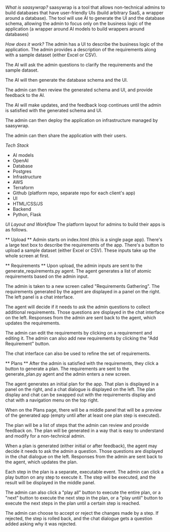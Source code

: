 *What is saasywrap?*
saasywrap is a tool that allows non-technical admins to build databases that have user-friendly UIs (build arbitrary SaaS, a wrapper around a database).
The tool will use AI to generate the UI and the database schema, allowing the admin to focus only on the business logic of the application (a wrapper around AI models to build wrappers around databases)

*How does it work?*
The admin has a UI to describe the business logic of the application. The admin provides a description of the requirements along with a sample dataset (either Excel or CSV).

The AI will ask the admin questions to clarify the requirements and the sample dataset.

The AI will then generate the database schema and the UI.

The admin can then review the generated schema and UI, and provide feedback to the AI.

The AI will make updates, and the feedback loop continues until the admin is satisfied with the generated schema and UI.

The admin can then deploy the application on infrastructure managed by saasywrap.

The admin can then share the application with their users.

*Tech Stack*
- AI models
 - OpenAI
- Database
 - Postgres
- Infrastructure
 - AWS
 - Terraform
 - Github (platform repo, separate repo for each client's app)
- UI
 - HTML/CSS/JS
- Backend
 - Python, Flask

*UI Layout and Workflow*
The platform layout for admins to build their apps is as follows.

** Upload **
Admin starts on index.html (this is a single page app). There's a large text box to describe the requirements of the app. There's a button to upload a sample dataset (either Excel or CSV). These inputs take up the whole screen at first.

** Requirements **
Upon upload, the admin inputs are sent to the generate_requirements.py agent. The agent generates a list of atomic requirements based on the admin input. 

The admin is taken to a new screen called "Requirements Gathering". The requirements generated by the agent are displayed in a panel on the right. The left panel is a chat interface.

The agent will decide if it needs to ask the admin questions to collect additional requirements. Those questions are displayed in the chat interface on the left. Responses from the admin are sent back to the agent, which updates the requirements.

The admin can edit the requirements by clicking on a requirement and editing it. The admin can also add new requirements by clicking the "Add Requirement" button.

The chat interface can also be used to refine the set of requirements. 

** Plans **
After the admin is satisfied with the requirements, they click a button to generate a plan. The requirements are sent to the generate_plan.py agent and the admin enters a new screen. 

The agent generates an initial plan for the app. That plan is displayed in a panel on the right, and a chat dialogue is displayed on the left. The plan display and chat can be swapped out with the requirements display and chat with a navigation menu on the top right.

When on the Plans page, there will be a middle panel that will be a preview of the generated app (empty until after at least one plan step is executed).

The plan will be a list of steps that the admin can review and provide feedback on. The plan will be generated in a way that is easy to understand and modify for a non-technical admin.

When a plan is generated (either initial or after feedback), the agent may decide it needs to ask the admin a question. Those questions are displayed in the chat dialogue on the left. Responses from the admin are sent back to the agent, which updates the plan.

Each step in the plan is a separate, executable event. The admin can click a play button on any step to execute it. The step will be executed, and the result will be displayed in the middle panel.

The admin can also click a "play all" button to execute the entire plan, or a "next" button to execute the next step in the plan, or a "play until" button to execute the next steps in the plan until a certain step is reached.

The admin can choose to accept or reject the changes made by a step. If rejected, the step is rolled back, and the chat dialogue gets a question added asking why it was rejected.

